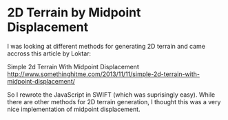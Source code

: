 # 2D Terrain by Midpoint Displacement

I was looking at different methods for generating 2D terrain and came accross this article by Loktar:

Simple 2d Terrain With Midpoint Displacement
http://www.somethinghitme.com/2013/11/11/simple-2d-terrain-with-midpoint-displacement/

So I rewrote the JavaScript in SWIFT (which was suprisingly easy). While there are other methods for 2D terrain generation, I thought this was a very nice implementation of midpoint displacement.

